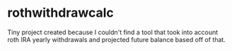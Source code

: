 # rothwithdrawcalc

Tiny project created because I couldn't find a tool that took into account roth IRA yearly withdrawals and projected future balance based off of that. 
